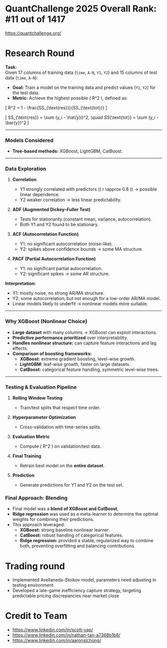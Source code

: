 # QuantChallenge 2025 Overall Rank: #11 out of 1417
https://quantchallenge.org/
 
# Research Round

**Task:**  
Given 17 columns of training data (`time`, `A-N`, `Y1`, `Y2`) and 15 columns of test data (`time`, `A-N`):

- **Goal:** Train a model on the training data and predict values (`Y1`, `Y2`) for the test data.  
- **Metric:** Achieve the highest possible \( R^2 \), defined as:  

\[
R^2 = 1 - \frac{SS_{\text{res}}}{SS_{\text{tot}}}
\]

\[
SS_{\text{res}} = \sum (y_i - \hat{y}_i)^2, \quad SS_{\text{tot}} = \sum (y_i - \bar{y})^2
\]

---

### Models Considered

- **Tree-based methods:** XGBoost, LightGBM, CatBoost.  

---

### Data Exploration

1. **Correlation**  
   - Y1 strongly correlated with predictors (\( r \approx 0.8 \)) → possible linear dependence.  
   - Y2 weaker correlation → less linear predictability.  

2. **ADF (Augmented Dickey–Fuller Test)**  
   - Tests for stationarity (constant mean, variance, autocorrelation).  
   - Both Y1 and Y2 found to be stationary.  

3. **ACF (Autocorrelation Function)**  
   - Y1: no significant autocorrelation (noise-like).  
   - Y2: spikes above confidence bounds → some MA structure.  

4. **PACF (Partial Autocorrelation Function)**  
   - Y1: no significant partial autocorrelation.  
   - Y2: significant spikes → some AR structure.  

**Interpretation:**  
- Y1: mostly noise, no strong AR/MA structure.  
- Y2: some autocorrelation, but not enough for a low-order AR/MA model.  
- Linear models likely to underfit → nonlinear models more suitable.  

---

### Why XGBoost (Nonlinear Choice)

- **Large dataset** with many columns → XGBoost can exploit interactions.  
- **Predictive performance prioritized** over interpretability.  
- **Handles nonlinear structure:** can capture feature interactions and lag effects.  
- **Comparison of boosting frameworks:**  
  - **XGBoost:** extreme gradient boosting, level-wise growth.  
  - **LightGBM:** leaf-wise growth, faster on large datasets.  
  - **CatBoost:** categorical feature handling, symmetric level-wise trees.  

---

### Testing & Evaluation Pipeline

1. **Rolling Window Testing**  
   - Train/test splits that respect time order.  

2. **Hyperparameter Optimization**  
   - Cross-validation with time-series splits.  

3. **Evaluation Metric**  
   - Compute \( R^2 \) on validation/test data.  

4. **Final Training**  
   - Retrain best model on the **entire dataset**.  

5. **Prediction**  
   - Generate predictions for Y1 and Y2 on the test set.  

### Final Approach: Blending

- Final model was a **blend of XGBoost and CatBoost**,  
- **Ridge regression** was used as a meta-learner to determine the optimal weights for combining their predictions.  
- This approach leveraged:  
  - **XGBoost:** strong baseline nonlinear learner.  
  - **CatBoost:** robust handling of categorical features.  
  - **Ridge regression:** provided a stable, regularized way to combine both, preventing overfitting and balancing contributions.
  
# Trading round
- Implemented Avellaneda-Stoikov model, parameters need adjusting in testing environment
- Developed a late-game inefficiency capture strategy, targeting predictable pricing discrepancies near market close

# Credit to Team
- https://www.linkedin.com/in/scott-yap/
- https://www.linkedin.com/in/nathan-tan-a7368b1b8/
- https://www.linkedin.com/in/aaronslchong/




